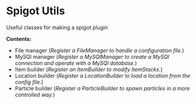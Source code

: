 # Spigot Utils
Useful classes for making a spigot plugin

**Contents:**
- File manager (*Register a FileManager to handle a configuration file.*)
- MySQl manager (*Register a MySQlManager to create a MySQl connection and operate with a MySQl database.*)
- Item builder (*Register an ItemBuilder to modify ItemStacks.*)
- Location builder (*Register a LocationBuilder to load a location from the config file.*)
- Particle builder (*Register a ParticleBuilder to spawn particles in a more controlled way.*)